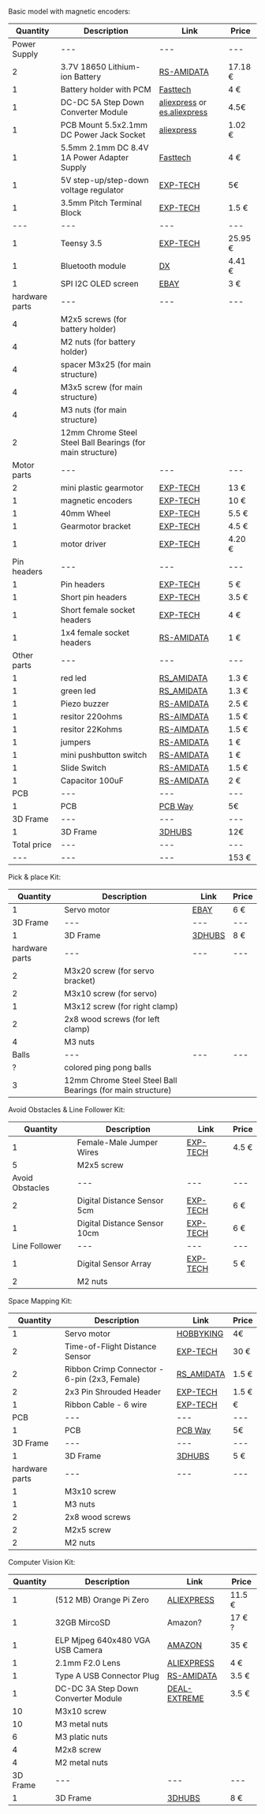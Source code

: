 Basic model with magnetic encoders:

| Quantity | Description | Link | Price |
|---|---|---|---|
| Power Supply |---|---|---|
| 2  | 3.7V 18650 Lithium-ion Battery | [RS-AMIDATA](https://ie.rs-online.com/web/p/speciality-size-rechargeable-batteries/7887261/) | 17.18 € |
| 1 | Battery holder with PCM | [Fasttech](https://www.fasttech.com/p/1279500) | 4 € |
| 1 | DC-DC 5A Step Down Converter Module | [aliexpress](https://www.aliexpress.com/item/DC-DC-4-5-30V-to-0-8-30V-5A-Step-Down-Converter-Module-Circuit-Voltage/1724909910.html?ws_ab_test=searchweb0_0,searchweb201602_5_10152_10151_10065_10344_10068_10342_10547_10343_51102_10340_10548_10341_10084_10083_10307_10301_10303_10312_10313_10059_10314_10184_10534_100031_10604_10103_10605_10594_10142,searchweb201603_1,ppcSwitch_5&algo_expid=59acf9db-747c-4bae-9396-6da0b7c3cc02-29&algo_pvid=59acf9db-747c-4bae-9396-6da0b7c3cc02&rmStoreLevelAB=5) or [es.aliexpress](https://es.aliexpress.com/item/DC-DC-4-5V-30V-to-0-8V-30V-5A-Step-Down-Power-Apply/32332363457.html) | 4.5€ |
| 1 | PCB Mount 5.5x2.1mm DC Power Jack Socket | [aliexpress](https://es.aliexpress.com/store/product/10Pcs-PCB-Mount-5-5-x-2-1-mm-Female-DC-Power-Jack-Plug-Socket-Connector/2881256_32816199401.html?ws_ab_test=searchweb0_0,searchweb201602_5_10152_10151_10065_10344_10068_10342_10547_10343_51102_10340_10548_10341_10084_10083_10307_10301_10303_10312_10313_10059_10314_10184_10534_100031_10604_10103_10605_10594_10142,searchweb201603_1,ppcSwitch_5&algo_expid=5eab03d4-3ff3-4e66-bbec-f828e346cfb2-0&algo_pvid=5eab03d4-3ff3-4e66-bbec-f828e346cfb2&rmStoreLevelAB=5) | 1.02 € |
| 1 | 5.5mm 2.1mm DC 8.4V 1A Power Adapter Supply | [Fasttech](https://www.fasttech.com/p/1284905) | 4 € |
| 1 | 5V step-up/step-down voltage regulator | [EXP-TECH](https://www.exp-tech.de/en/modules/currentvoltage/4823/pololu-5v-step-up/step-down-voltage-regulator-s7v7f5) | 5€ |
| 1 | 3.5mm Pitch Terminal Block | [EXP-TECH](https://ie.rs-online.com/web/p/pcb-terminal-blocks/7100444/) | 1.5 €|
|---|---|---|---|
| 1 | Teensy 3.5 | [EXP-TECH](https://www.exp-tech.de/en/platforms/teensy/7786/teensy-3.5) | 25.95 € |
| 1 | Bluetooth module | [DX](http://www.dx.com/p/jy-mcu-arduino-bluetooth-wireless-serial-port-module-104299) | 4.41 € |
| 1 | SPI I2C OLED screen | [EBAY](https://www.ebay.com/itm/0-96-I2C-IIC-SPI-Serial-128X64-White-OLED-LCD-LED-Display-Module-for-Arduino-/182546048967) | 3 € |
| hardware parts |---|---|---|
| 4 | M2x5 screws (for battery holder) |  |  |
| 4 | M2 nuts (for battery holder) |  |  |
| 4 | spacer M3x25 (for main structure) |  |  |
| 4 | M3x5 screw (for main structure) |  |  |
| 4 | M3 nuts (for main structure)|  |  |
| 2 | 12mm Chrome Steel Steel Ball Bearings (for main structure)|  |  | 
| Motor parts |---|---|---|
| 2 | mini plastic gearmotor | [EXP-TECH](https://www.exp-tech.de/en/motors/dc-gearmotors/7707/120-1-mini-plastic-gearmotor-hp-offset-3mm-d-shaft-output-extended-motor-shaft?c=1356) | 13 € |
| 1 | magnetic encoders | [EXP-TECH](https://www.exp-tech.de/en/sensors/magnet/7899/magnetic-encoder-pair-kit-for-20d-mm-metal-gearmotors-20-cpr-2.7-18v) | 10 € |
| 1 | 40mm Wheel | [EXP-TECH](https://www.exp-tech.de/en/accessories/mechanical-components/7847/pololu-wheel-40x7mm-pair-red) | 5.5 € |
| 1 | Gearmotor bracket | [EXP-TECH](https://www.exp-tech.de/en/motors/dc-gearmotors/6288/pololu-mini-plastic-gearmotor-bracket-pair-wide) | 4.5 € |
| 1 | motor driver | [EXP-TECH](https://www.exp-tech.de/en/search?sSearch=drv8835) | 4.20 € |
| Pin headers |---|---|---|
| 1 | Pin headers | [EXP-TECH](https://www.exp-tech.de/en/accessories/connectors/7921/1x40-pin-break-away-headers-straight-10-pack) | 5 € |
| 1 | Short pin headers | [EXP-TECH](https://www.exp-tech.de/en/accessories/connectors/6759/2mm-pitch-40-pin-break-apart-male-headers-pack-of-5) | 3.5 € |
| 1 | Short female socket headers | [EXP-TECH](https://www.exp-tech.de/en/accessories/connectors/6760/2mm-pitch-25-pin-female-socket-headers-pack-of-5) | 4 € |
| 1 | 1x4 female socket headers | [RS-AMIDATA](https://ie.rs-online.com/web/p/pcb-sockets/8282067/) | 1 € |
| Other parts |---|---|---|
| 1 | red led | [RS_AMIDATA](https://ie.rs-online.com/web/p/visible-leds/2285988/) | 1.3 € |
| 1 | green led | [RS_AMIDATA](https://ie.rs-online.com/web/p/visible-leds/2286004/) | 1.3 € |
| 1 | Piezo buzzer | [RS-AMIDATA](https://ie.rs-online.com/web/p/piezo-buzzer-components/5358253/?searchTerm=KPEG242&relevancy-data=636F3D3126696E3D4931384E53656172636847656E65726963266C753D656E266D6D3D6D61746368616C6C7061727469616C26706D3D5E2E2A2426706F3D31333326736E3D592673743D43415443485F414C4C5F44454641554C542673633D592677633D4E4F4E45267573743D4B504547323432267374613D4B50454732343226) | 2.5 € |
| 1 | resitor 220ohms | [RS-AIMDATA](https://ie.rs-online.com/web/p/through-hole-fixed-resistors/7077612/) | 1.5 €|
| 1 | resitor 22Kohms | [RS-AIMDATA](https://ie.rs-online.com/web/p/through-hole-fixed-resistors/7077779/) | 1.5 €|
| 1 | jumpers | [RS-AMIDATA](https://ie.rs-online.com/web/p/jumpers-shunts/6742397/) | 1 € |
| 1 | mini pushbutton switch | [RS-AMIDATA](https://www.exp-tech.de/en/accessories/buttonsswitches/5434/mini-pushbutton-switch-pcb-mount-2-pin-spst-50ma-5-pack) | 1 € |
| 1 | Slide Switch | [RS-AMIDATA](https://www.exp-tech.de/en/accessories/buttonsswitches/5114/breadboard-friendly-spdt-slide-switch) | 1.5 € |
| 1 | Capacitor 100uF | [RS-AMIDATA](https://ie.rs-online.com/web/p/aluminium-capacitors/7110842/) | 2 € |
| PCB |---|---|---|
| 1 | PCB|[PCB Way](https://www.pcbway.com/)| 5€|
| 3D Frame |---|---|---|
| 1 | 3D Frame|[3DHUBS](https://www.3dhubs.com)| 12€|
| Total price |---|---|---|
|---|---|---| 153 € |


Pick & place Kit:

| Quantity | Description | Link | Price |
|---|---|---|---|
| 1 | Servo motor | [EBAY](https://www.ebay.com/itm/232208650170) | 6 € |
| 3D Frame |---|---|---|
| 1 | 3D Frame|[3DHUBS](https://www.3dhubs.com)| 8 € |
| hardware parts |---|---|---|
| 2 | M3x20 screw (for servo bracket) |  |  |
| 2 | M3x10 screw (for servo) |  |  |
| 1 | M3x12 screw (for right clamp) |  |  |
| 2 | 2x8 wood screws (for left clamp) |  |  |
| 4 | M3 nuts |  |  |
| Balls |---|---|---|
| ? | colored ping pong balls |  |  |
| 3 | 12mm Chrome Steel Steel Ball Bearings (for main structure)|  |  |


Avoid Obstacles & Line Follower Kit:

| Quantity | Description | Link | Price |
|---|---|---|---|
| 1 | Female-Male Jumper Wires | [EXP-TECH](https://www.exp-tech.de/en/accessories/cables/jumper-wires/7797/premium-female/male-extension-jumper-wires-40-x-6-150mm) | 4.5 € |
| 5 | M2x5 screw  |  |  |
| Avoid Obstacles |---|---|---|
| 2 | Digital Distance Sensor 5cm | [EXP-TECH](https://www.exp-tech.de/en/sensors/distanceapproximation/4905/pololu-carrier-with-sharp-gp2y0d805z0f-digital-distance-sensor-5cm?c=1340) | 6 € |
| 1 | Digital Distance Sensor 10cm | [EXP-TECH](https://www.exp-tech.de/en/sensors/distanceapproximation/4906/pololu-carrier-with-sharp-gp2y0d810z0f-digital-distance-sensor-10cm?c=1340) | 6 € |
| Line Follower |---|---|---|
| 1 | Digital Sensor Array | [EXP-TECH](https://www.exp-tech.de/en/sensors/distanceapproximation/5235/qtr-3rc-reflectance-sensor-array) | 5 € |
| 2 | M2 nuts |  |  |


Space Mapping Kit:

| Quantity | Description | Link | Price |
|---|---|---|---|
| 1 | Servo motor | [HOBBYKING](https://hobbyking.com/es_es/power-hd-1900a-servo-1-7kg-0-08sec-9g.html) | 4€ |
| 2 | Time-of-Flight Distance Sensor | [EXP-TECH](https://www.exp-tech.de/en/sensors/distanceapproximation/7557/pololu-vl53l0x-time-of-flight-distance-sensor-carrier-with-voltage-regulator-200cm-max?c=1340) | 30 € |
| 2 | Ribbon Crimp Connector - 6-pin (2x3, Female) | [RS_AMIDATA](https://ie.rs-online.com/web/p/idc-connectors/8323648/) | 1.5 € |
| 2 | 2x3 Pin Shrouded Header | [EXP-TECH](https://www.exp-tech.de/en/accessories/connectors/4606/2x3-pin-shrouded-header?number=EXP-R05-210) | 1.5 € |
| 1 | Ribbon Cable - 6 wire | [EXP-TECH](https://www.exp-tech.de/en/accessories/cables/sonstige/5822/ribbon-cable-6-wire-15ft) | € |
| PCB |---|---|---|
| 1 | PCB|[PCB Way](https://www.pcbway.com/)| 5€|
| 3D Frame |---|---|---|
| 1 | 3D Frame|[3DHUBS](https://www.3dhubs.com)| 5 € |
| hardware parts |---|---|---|
| 1 | M3x10 screw |  |  |
| 1 | M3 nuts |  |  |
| 2 | 2x8 wood screws |  |  |
| 2 | M2x5 screw |  |  |
| 2 | M2 nuts |  |  |


Computer Vision Kit:

| Quantity | Description | Link | Price |
|---|---|---|---|
| 1 | (512 MB) Orange Pi Zero | [ALIEXPRESS](https://es.aliexpress.com/store/product/New-Orange-Pi-Zero-H2-Quad-Core-Open-source-512MB-development-board-beyond-Raspberry-Pi/1553371_32761500374.html?spm=a219c.12010612.0.0.530ec9edjqFHso) | 11.5 € |
| 1 | 32GB MircoSD | Amazon? | 17 € ? |
| 1 | ELP Mjpeg 640x480 VGA USB Camera | [AMAZON](https://www.amazon.es/dp/B017GXPULW/ref=pe_3310721_189395781_TE_dp_1) | 35 € |
| 1 | 2.1mm F2.0 Lens | [ALIEXPRESS](https://www.aliexpress.com/item/5MP-HD-2-1mm-CCTV-IP-Camera-MTV-Board-IR-Lens-F2-0-Aperture-1-2/32667906561.html?ws_ab_test=searchweb0_0,searchweb201602_5_10152_5000015_10151_10065_10344_10068_10342_10547_10343_51102_10340_10548_10341_5130015_10084_10083_10307_10301_10303_10312_10059_10313_10314_10184_10534_5790011_100031_10604_10103_10605_10594_5060015_10142,searchweb201603_25,ppcSwitch_5&algo_expid=bf262e34-a725-44e5-808a-5dc5669ddc59-0&algo_pvid=bf262e34-a725-44e5-808a-5dc5669ddc59&rmStoreLevelAB=5) | 4 € |
| 1 | Type A USB Connector Plug | [RS-AMIDATA](https://ie.rs-online.com/web/p/type-a-usb-connectors/6742268/?searchTerm=674-2268&relevancy-data=636F3D3126696E3D4931384E525353746F636B4E756D626572266C753D656E266D6D3D6D61746368616C6C26706D3D5E285C647B362C377D5B4161426250705D297C285C647B337D5B5C732D2F255C2E2C5D5C647B332C347D5B4161426250705D3F292426706F3D3126736E3D592673743D52535F53544F434B5F4E554D4245522677633D4E4F4E45267573743D3637342D32323638267374613D3637343232363826) | 3.5 € |
| 1 | DC-DC 3A Step Down Converter Module | [DEAL-EXTREME](http://www.dx.com/p/48v-step-down-module-dc-dc-4-5-60v-switching-power-supply-blue-434337) | 3.5 € |
| 10 | M3x10 screw |  |  |
| 10 | M3 metal nuts |  |  |
| 6 | M3 platic nuts |  |  |
| 4 | M2x8 screw |  |  |
| 4 | M2 metal nuts |  |  |
| 3D Frame |---|---|---|
| 1 | 3D Frame | [3DHUBS](https://www.3dhubs.com) | 8 € |
